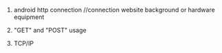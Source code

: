 1. android http connection //connection website background or hardware equipment

2. "GET" and "POST" usage 

3. TCP/IP 


